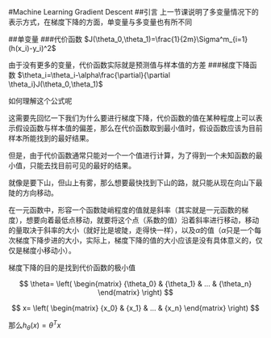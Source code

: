 #Machine Learning Gradient Descent
##引言
上一节课说明了多变量情况下的表示方式，在梯度下降的方面，单变量与多变量也有所不同

##单变量
###代价函数
$J(\theta_0,\theta_1)=\frac{1}{2m}\Sigma^m_{i=1}(h(x_i)-y_i)^2$

由于没有更多的变量，代价函数实际就是预测值与样本值的方差
###梯度下降函数
$\theta_i=\theta_i-\alpha\frac{\partial}{\partial \theta_i}J(\theta_0,\theta_1)$

如何理解这个公式呢

这需要先回忆一下我们为什么要进行梯度下降，代价函数的值在某种程度上可以表示假设函数与样本值的偏差，那么在代价函数取到最小值时，假设函数应该为目前样本所能找到的最好结果。

但是，由于代价函数通常只能对一个一个值进行计算，为了得到一个未知函数的最小值，只能去找目前可见的最好的结果。

就像是要下山，但山上有雾，那么想要最快找到下山的路，就只能从现在向山下最陡的方向移动。

在一元函数中，形容一个函数陡峭程度的值就是斜率（其实就是一元函数的梯度），想要向着最低点移动，就要将这个点（系数的值）沿着斜率进行移动，移动的量取决于斜率的大小（就好比是坡陡，走得快一样），以及$\alpha$的值（$\alpha$只是一个每次梯度下降步进的大小，实际上，梯度下降的值的大小应该是没有具体意义的，仅仅是梯度小移动小）。




梯度下降的目的是找到代价函数的极小值



$$
	\theta=
	\left(
	\begin{matrix}
	{\theta_0} & {\theta_1} & ... & {\theta_n}
	\end{matrix}
	\right)
$$

$$
	x=
	\left(
	\begin{matrix}
	{x_0} & {x_1} & ... & {x_n}
	\end{matrix}
	\right)
$$

那么$h_\theta(x)=\theta^Tx$
